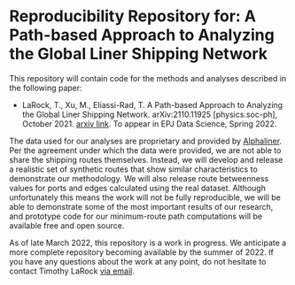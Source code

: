 # Reproducibility Repository for: A Path-based Approach to Analyzing the Global Liner Shipping Network

This repository will contain code for the methods and analyses described in the following paper:

* LaRock, T., Xu, M., Eliassi-Rad, T. A Path-based Approach to Analyzing the Global Liner Shipping Network. arXiv:2110.11925 [physics.soc-ph], October 2021. [arxiv link](https://arxiv.org/abs/2110.11925). To appear in EPJ Data Science, Spring 2022.

The data used for our analyses are proprietary and provided by [Alphaliner](https://public.alphaliner.com/). Per the agreement under which the data were provided, we are not able to share the shipping routes themselves. Instead, we will develop and release a realistic set of synthetic routes that show similar characteristics to demonstrate our methodology. We will also release route betweenness values for ports and edges calculated using the real dataset. Although unfortunately this means the work will not be fully reproducible, we will be able to demonstrate some of the most important results of our research, and prototype code for our minimum-route path computations will be available free and open source.

As of late March 2022, this repository is a work in progress. We anticipate a more complete repository becoming available by the summer of 2022. If you have any questions about the work at any point, do not hesitate to contact Timothy LaRock [via email](mailto:timothylarock@gmail.com).
